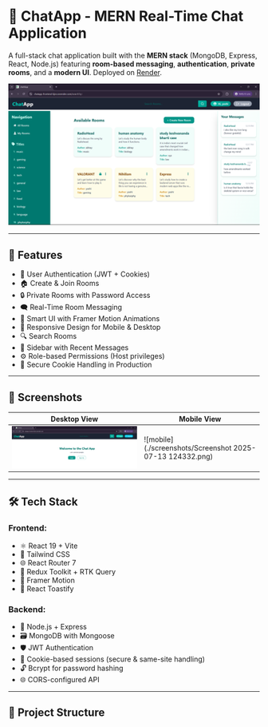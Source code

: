 # 💬 ChatApp - MERN Real-Time Chat Application

A full-stack chat application built with the **MERN stack** (MongoDB, Express, React, Node.js) featuring **room-based messaging**, **authentication**, **private rooms**, and a **modern UI**. Deployed on [Render](https://chatapp-frontend-6jnr.onrender.com).

![chatapp-demo](./screenshots/desktopview_home.png)

---

## 🚀 Features

- 🔐 User Authentication (JWT + Cookies)
- 🏠 Create & Join Rooms
- 🔒 Private Rooms with Password Access
- 🗨️ Real-Time Room Messaging
- 🧠 Smart UI with Framer Motion Animations
- 📱 Responsive Design for Mobile & Desktop
- 🔍 Search Rooms
- 🧾 Sidebar with Recent Messages
- ⚙️ Role-based Permissions (Host privileges)
- 🧼 Secure Cookie Handling in Production

---

## 📸 Screenshots

| Desktop View | Mobile View |
|--------------|-------------|
| ![desktop](./screenshots/loggedout.png) | ![mobile](./screenshots/Screenshot 2025-07-13 124332.png) |

---

## 🛠 Tech Stack

### Frontend:
- ⚛️ React 19 + Vite
- 💄 Tailwind CSS
- 🌐 React Router 7
- 🔁 Redux Toolkit + RTK Query
- 🎨 Framer Motion
- 🍞 React Toastify

### Backend:
- 🧠 Node.js + Express
- 🗃️ MongoDB with Mongoose
- 🛡️ JWT Authentication
- 🍪 Cookie-based sessions (secure & same-site handling)
- 🔓 Bcrypt for password hashing
- 🌐 CORS-configured API

---

## 📁 Project Structure

